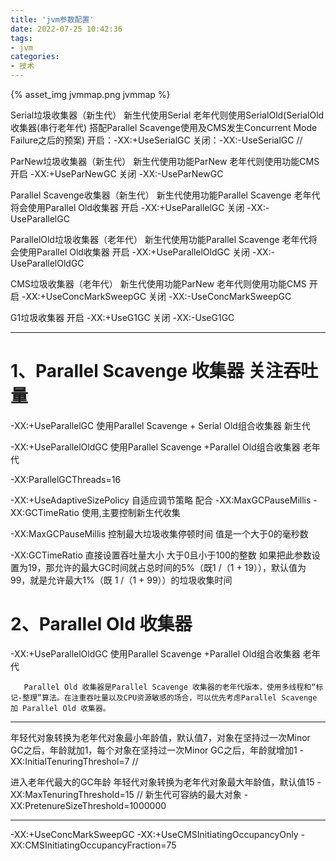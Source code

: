 ```yaml
---
title: 'jvm参数配置'
date: 2022-07-25 10:42:36
tags:
- jvm
categories:
- 技术
---
```


{% asset_img jvmmap.png jvmmap %}

Serial垃圾收集器（新生代） 新生代使用Serial  老年代则使用SerialOld(SerialOld收集器(串行老年代) 搭配Parallel Scavenge使用及CMS发生Concurrent Mode Failure之后的预案)
 开启：-XX:+UseSerialGC
 关闭：-XX:-UseSerialGC
 //

ParNew垃圾收集器（新生代） 新生代使用功能ParNew 老年代则使用功能CMS
 开启 -XX:+UseParNewGC
 关闭 -XX:-UseParNewGC

 
Parallel Scavenge收集器（新生代） 新生代使用功能Parallel Scavenge 老年代将会使用Parallel Old收集器
 开启 -XX:+UseParallelGC
 关闭 -XX:-UseParallelGC
 

ParallelOld垃圾收集器（老年代） 新生代使用功能Parallel Scavenge 老年代将会使用Parallel Old收集器
 开启 -XX:+UseParallelOldGC
 关闭 -XX:-UseParallelOldGC
 
CMS垃圾收集器（老年代）  新生代使用功能ParNew 老年代则使用功能CMS
 开启 -XX:+UseConcMarkSweepGC
 关闭 -XX:-UseConcMarkSweepGC

 

 G1垃圾收集器
 开启 -XX:+UseG1GC
 关闭 -XX:-UseG1GC

---
 
# 1、Parallel Scavenge 收集器 关注吞吐量

-XX:+UseParallelGC 使用Parallel Scavenge + Serial Old组合收集器  新生代

-XX:+UseParallelOldGC 使用Parallel Scavenge +Parallel Old组合收集器 老年代

-XX:ParallelGCThreads=16

-XX:+UseAdaptiveSizePolicy  自适应调节策略 配合 -XX:MaxGCPauseMillis -XX:GCTimeRatio 使用,主要控制新生代收集

-XX:MaxGCPauseMillis  控制最大垃圾收集停顿时间 值是一个大于0的毫秒数

-XX:GCTimeRatio 直接设置吞吐量大小 大于0且小于100的整数 如果把此参数设置为19，那允许的最大GC时间就占总时间的5%（既1 /（1 + 19）），默认值为99，就是允许最大1%（既 1 /（1 + 99））的垃圾收集时间

      
# 2、Parallel Old 收集器

-XX:+UseParallelOldGC 使用Parallel Scavenge +Parallel Old组合收集器 老年代

       Parallel Old 收集器是Parallel Scavenge 收集器的老年代版本，使用多线程和“标记-整理”算法。在注重吞吐量以及CPU资源敏感的场合，可以优先考虑Parallel Scavenge 加 Parallel Old 收集器。
---       
       
年轻代对象转换为老年代对象最小年龄值，默认值7，对象在坚持过一次Minor GC之后，年龄就加1，每个对象在坚持过一次Minor GC之后，年龄就增加1
 -XX:InitialTenuringThreshol=7 //

进入老年代最大的GC年龄 年轻代对象转换为老年代对象最大年龄值，默认值15
 -XX:MaxTenuringThreshold=15 //
新生代可容纳的最大对象 
 -XX:PretenureSizeThreshold=1000000 
 
 --- 
 
 -XX:+UseConcMarkSweepGC
 -XX:+UseCMSInitiatingOccupancyOnly
 -XX:CMSInitiatingOccupancyFraction=75
